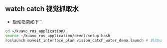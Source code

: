 ## watch catch 视觉抓取水
* 启动指南如下：
```bash
cd ~/kuavo_ros_application/
source ~/kuavo_ros_application/devel/setup.bash
roslaunch moveit_interface_plan vision_catch_water_demo.launch # 启动moveit规划器 + moveitPythonAPI视觉抓水案例
```


